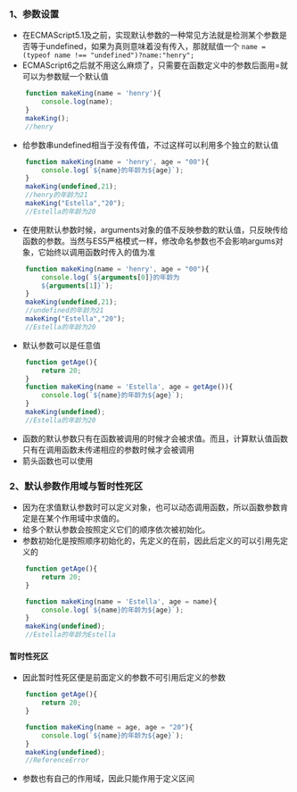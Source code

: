 ### 1、参数设置
+ 在ECMAScript5.1及之前，实现默认参数的一种常见方法就是检测某个参数是否等于undefined，如果为真则意味着没有传入，那就赋值一个
	`name = (typeof name !== "undefined")?name:"henry";`
+ ECMAScript6之后就不用这么麻烦了，只需要在函数定义中的参数后面用=就可以为参数赋一个默认值
```js
	function makeKing(name = 'henry'){
		console.log(name);
	}
	makeKing();
	//henry
```
+ 给参数串undefined相当于没有传值，不过这样可以利用多个独立的默认值
```js
	function makeKing(name = 'henry', age = "00"){
		console.log(`${name}的年龄为${age}`);
	}
	makeKing(undefined,21);
	//henry的年龄为21
	makeKing("Estella","20");
	//Estella的年龄为20
```
+ 在使用默认参数时候，arguments对象的值不反映参数的默认值，只反映传给函数的参数。当然与ES5严格模式一样，修改命名参数也不会影响argums对象，它始终以调用函数时传入的值为准
```js
	function makeKing(name = 'henry', age = "00"){
		console.log(`${arguments[0]}的年龄为
		${arguments[1]}`);
	}
	makeKing(undefined,21);
	//undefined的年龄为21
	makeKing("Estella","20");
	//Estella的年龄为20
```
+ 默认参数可以是任意值
```js
	function getAge(){
		return 20;
	}
	function makeKing(name = 'Estella', age = getAge()){
		console.log(`${name}的年龄为${age}`);
	}
	makeKing(undefined);
	//Estella的年龄为20
```
+ 函数的默认参数只有在函数被调用的时候才会被求值。而且，计算默认值函数只有在调用函数未传递相应的参数时候才会被调用
+ 箭头函数也可以使用
### 2、默认参数作用域与暂时性死区
+ 因为在求值默认参数时可以定义对象，也可以动态调用函数，所以函数参数肯定是在某个作用域中求值的。
+ 给多个默认参数会按照定义它们的顺序依次被初始化。
+ 参数初始化是按照顺序初始化的，先定义的在前，因此后定义的可以引用先定义的
```js
	function getAge(){
		return 20;
	}

	function makeKing(name = 'Estella', age = name){
		console.log(`${name}的年龄为${age}`);
	}
	makeKing(undefined);
	//Estella的年龄为Estella
```
#### 暂时性死区
+ 因此暂时性死区便是前面定义的参数不可引用后定义的参数
```js
	function getAge(){
		return 20;
	}

	function makeKing(name = age, age = "20"){
		console.log(`${name}的年龄为${age}`);
	}
	makeKing(undefined);
	//ReferenceError
```
+ 参数也有自己的作用域，因此只能作用于定义区间